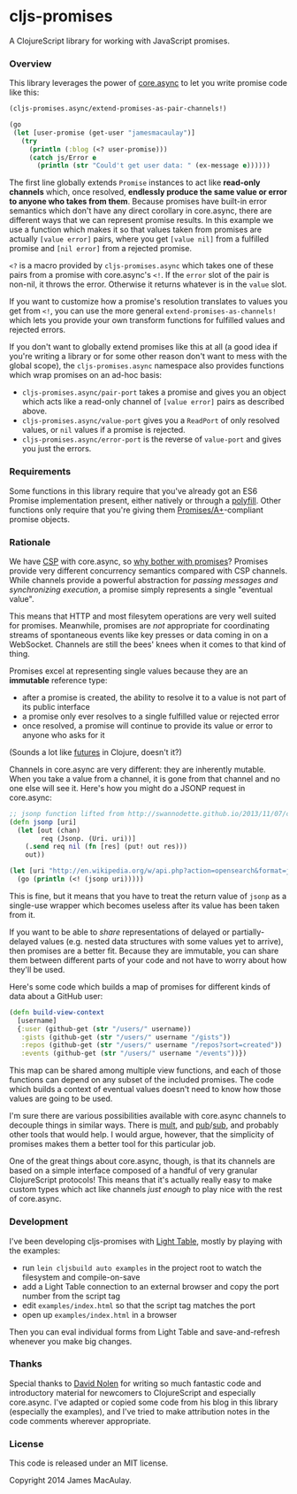 # cljs-promises

A ClojureScript library for working with JavaScript promises.

### Overview

This library leverages the power of [core.async](https://github.com/clojure/core.async) to let you write promise code like this:

```clojure
(cljs-promises.async/extend-promises-as-pair-channels!)

(go
 (let [user-promise (get-user "jamesmacaulay")]
   (try
     (println (:blog (<? user-promise)))
     (catch js/Error e
       (println (str "Could't get user data: " (ex-message e))))))
```

The first line globally extends `Promise` instances to act like **read-only channels** which, once resolved, **endlessly produce the same value or error to anyone who takes from them**. Because promises have built-in error semantics which don't have any direct corollary in core.async, there are different ways that we can represent promise results. In this example we use a function which makes it so that values taken from promises are actually `[value error]` pairs, where you get `[value nil]` from a fulfilled promise and `[nil error]` from a rejected promise.

`<?` is a macro provided by `cljs-promises.async` which takes one of these pairs from a promise with core.async's `<!`. If the `error` slot of the pair is non-nil, it throws the error. Otherwise it returns whatever is in the `value` slot.

If you want to customize how a promise's resolution translates to values you get from `<!`, you can use the more general `extend-promises-as-channels!` which lets you provide your own transform functions for fulfilled values and rejected errors.

If you don't want to globally extend promises like this at all (a good idea if you're writing a library or for some other reason don't want to mess with the global scope), the `cljs-promises.async` namespace also provides functions which wrap promises on an ad-hoc basis:

* `cljs-promises.async/pair-port` takes a promise and gives you an object which acts like a read-only channel of `[value error]` pairs as described above.
* `cljs-promises.async/value-port` gives you a `ReadPort` of only resolved values, or `nil` values if a promise is rejected.
* `cljs-promises.async/error-port` is the reverse of `value-port` and gives you just the errors.

### Requirements

Some functions in this library require that you've already got an ES6 Promise implementation present, either natively or through a [polyfill](https://github.com/jakearchibald/es6-promise). Other functions only require that you're giving them [Promises/A+](http://promises-aplus.github.io/promises-spec/)-compliant promise objects.

### Rationale

We have [CSP](http://en.wikipedia.org/wiki/Communicating_sequential_processes) with core.async, so [why bother with promises](http://swannodette.github.io/2013/08/23/make-no-promises/)? Promises provide very different concurrency semantics compared with CSP channels. While channels provide a powerful abstraction for _passing messages and synchronizing execution_, a promise simply represents a single "eventual value".

This means that HTTP and most filesytem operations are very well suited for promises. Meanwhile, promises are _not_ appropriate for coordinating streams of spontaneous events like key presses or data coming in on a WebSocket. Channels are still the bees' knees when it comes to that kind of thing.

Promises excel at representing single values because they are an **immutable** reference type:

* after a promise is created, the ability to resolve it to a value is not part of its public interface
* a promise only ever resolves to a single fulfilled value or rejected error
* once resolved, a promise will continue to provide its value or error to anyone who asks for it

(Sounds a lot like [futures](http://clojuredocs.org/clojure_core/clojure.core/future) in Clojure, doesn't it?)

Channels in core.async are very different: they are inherently mutable. When you take a value from a channel, it is gone from that channel and no one else will see it. Here's how you might do a JSONP request in core.async:

```clojure
;; jsonp function lifted from http://swannodette.github.io/2013/11/07/clojurescript-101/
(defn jsonp [uri]
  (let [out (chan)
        req (Jsonp. (Uri. uri))]
    (.send req nil (fn [res] (put! out res)))
    out))

(let [uri "http://en.wikipedia.org/w/api.php?action=opensearch&format=json&search=clojure"]
  (go (println (<! (jsonp uri)))))
```

This is fine, but it means that you have to treat the return value of `jsonp` as a single-use wrapper which becomes useless after its value has been taken from it.

If you want to be able to _share_ representations of delayed or partially-delayed values (e.g. nested data structures with some values yet to arrive), then promises are a better fit. Because they are immutable, you can share them between different parts of your code and not have to worry about how they'll be used.

Here's some code which builds a map of promises for different kinds of data about a GitHub user:

```clojure
(defn build-view-context
  [username]
  {:user (github-get (str "/users/" username))
   :gists (github-get (str "/users/" username "/gists"))
   :repos (github-get (str "/users/" username "/repos?sort=created"))
   :events (github-get (str "/users/" username "/events"))})
```

This map can be shared among multiple view functions, and each of those functions can depend on any subset of the included promises. The code which builds a context of eventual values doesn't need to know how those values are going to be used.

I'm sure there are various possibilities available with core.async channels to decouple things in similar ways. There is [mult](http://clojure.github.io/core.async/#clojure.core.async/mult), and [pub](http://clojure.github.io/core.async/#clojure.core.async/pub)/[sub](http://clojure.github.io/core.async/#clojure.core.async/sub), and probably other tools that would help. I would argue, however, that the simplicity of promises makes them a better tool for this particular job.

One of the great things about core.async, though, is that its channels are based on a simple interface composed of a handful of very granular ClojureScript protocols! This means that it's actually really easy to make custom types which act like channels _just enough_ to play nice with the rest of core.async.

### Development

I've been developing cljs-promises with [Light Table](http://www.lighttable.com/), mostly by playing with the examples:

* run `lein cljsbuild auto examples` in the project root to watch the filesystem and compile-on-save
* add a Light Table connection to an external browser and copy the port number from the script tag
* edit `examples/index.html` so that the script tag matches the port
* open up `examples/index.html` in a browser

Then you can eval individual forms from Light Table and save-and-refresh whenever you make big changes.

### Thanks

Special thanks to [David Nolen](http://swannodette.github.io/) for writing so much fantastic code and introductory material for newcomers to ClojureScript and especially core.async. I've adapted or copied some code from his blog in this library (especially the examples), and I've tried to make attribution notes in the code comments wherever appropriate.

### License

This code is released under an MIT license.

Copyright 2014 James MacAulay.
